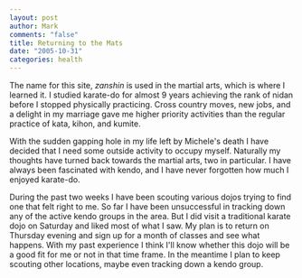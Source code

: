 ```yaml
--- 
layout: post
author: Mark
comments: "false"
title: Returning to the Mats
date: "2005-10-31"
categories: health
---
```

The name for this site, <em>zanshin</em> is used in the martial arts, which is where I learned it. I studied karate-do for almost 9 years achieving the rank of nidan before I stopped physically practicing. Cross country moves, new jobs, and a delight in my marriage gave me higher priority activities than the regular practice of kata, kihon, and kumite.

With the sudden gapping hole in my life left by Michele's death I have decided that I need some outside activity to occupy myself. Naturally my thoughts have turned back towards the martial arts, two in particular. I have always been fascinated with kendo, and I have never forgotten how much I enjoyed karate-do.

During the past two weeks I have been scouting various dojos trying to find one that felt right to me. So far I have been unsuccessful in tracking down any of the active kendo groups in the area. But I did visit a traditional karate dojo on Saturday and liked most of what I saw. My plan is to return on Thursday evening and sign up for a month of classes and see what happens. With my past experience I think I'll know whether this dojo will be a good fit for me or not in that time frame. In the meantime I plan to keep scouting other locations, maybe even tracking down a kendo group.
